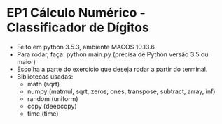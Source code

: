 # EP1 Cálculo Numérico - Classificador de Dígitos

* Feito em python 3.5.3, ambiente MACOS 10.13.6
* Para rodar, faça: python main.py (precisa de Python versão 3.5 ou maior)
* Escolha a parte do exercício que deseja rodar a partir do terminal.
* Bibliotecas usadas:
    * math (sqrt)
    * numpy (matmul, sqrt, zeros, ones, transpose, subtract, array, inf)
    * random (uniform)
    * copy (deepcopy)
    * time (time)
